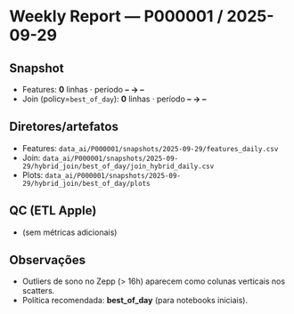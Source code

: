 # Weekly Report — P000001 / 2025-09-29

## Snapshot
- Features: **0** linhas · período **– → –**
- Join (policy=`best_of_day`): **0** linhas · período **– → –**

## Diretores/artefatos
- Features: `data_ai/P000001/snapshots/2025-09-29/features_daily.csv`
- Join: `data_ai/P000001/snapshots/2025-09-29/hybrid_join/best_of_day/join_hybrid_daily.csv`
- Plots: `data_ai/P000001/snapshots/2025-09-29/hybrid_join/best_of_day/plots`

## QC (ETL Apple)
- (sem métricas adicionais)

## Observações
- Outliers de sono no Zepp (> 16h) aparecem como colunas verticais nos scatters.
- Política recomendada: **best_of_day** (para notebooks iniciais).

